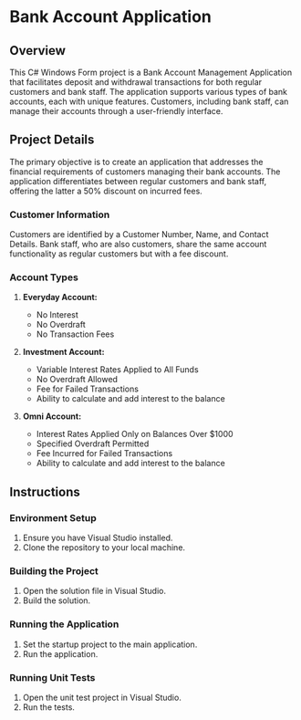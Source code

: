 # Bank Account Application

## Overview
This C# Windows Form project is a Bank Account Management Application that facilitates deposit and withdrawal transactions for both regular customers and bank staff. The application supports various types of bank accounts, each with unique features. Customers, including bank staff, can manage their accounts through a user-friendly interface.


## Project Details
The primary objective is to create an application that addresses the financial requirements of customers managing their bank accounts. The application differentiates between regular customers and bank staff, offering the latter a 50% discount on incurred fees.

### Customer Information
Customers are identified by a Customer Number, Name, and Contact Details. Bank staff, who are also customers, share the same account functionality as regular customers but with a fee discount.

### Account Types
1. **Everyday Account:**
   - No Interest
   - No Overdraft
   - No Transaction Fees

2. **Investment Account:**
   - Variable Interest Rates Applied to All Funds
   - No Overdraft Allowed
   - Fee for Failed Transactions
   - Ability to calculate and add interest to the balance

3. **Omni Account:**
   - Interest Rates Applied Only on Balances Over $1000
   - Specified Overdraft Permitted
   - Fee Incurred for Failed Transactions
   - Ability to calculate and add interest to the balance


## Instructions

### Environment Setup
1. Ensure you have Visual Studio installed.
2. Clone the repository to your local machine.

### Building the Project
1. Open the solution file in Visual Studio.
2. Build the solution.

### Running the Application
1. Set the startup project to the main application.
2. Run the application.

### Running Unit Tests
1. Open the unit test project in Visual Studio.
2. Run the tests.
